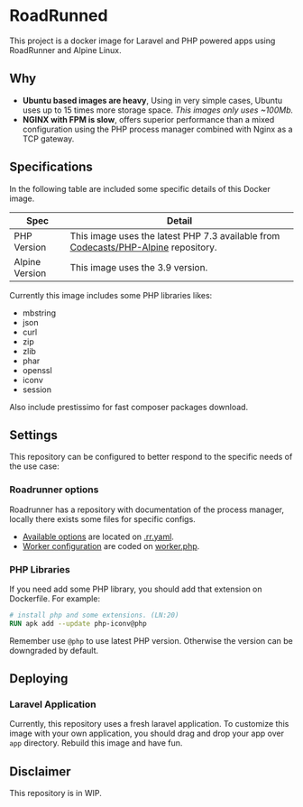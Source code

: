 # RoadRunned

This project is a docker image for Laravel and PHP powered apps using RoadRunner and Alpine Linux.

## Why

- **Ubuntu based images are heavy**, Using in very simple cases, Ubuntu uses up to 15 times more storage space. _This images only uses ~100Mb._
- **NGINX with FPM is slow**, offers superior performance than a mixed configuration using the PHP process manager combined with Nginx as a TCP gateway.

## Specifications

In the following table are included some specific details of this Docker image.

|Spec|Detail|
|---|---|
|PHP Version|This image uses the latest PHP 7.3 available from [Codecasts/PHP-Alpine](https://github.com/codecasts/php-alpine) repository.|
|Alpine Version|This image uses the 3.9 version.|

Currently this image includes some PHP libraries likes:

- mbstring
- json
- curl
- zip
- zlib
- phar
- openssl
- iconv
- session

Also include prestissimo for fast composer packages download.

## Settings

This repository can be configured to better respond to the specific needs of the use case:

### Roadrunner options

Roadrunner has a repository with documentation of the process manager, locally there exists some files for specific configs. 

- [Available options](https://github.com/spiral/roadrunner/blob/master/.rr.yaml) are located on [.rr.yaml](.rr.yaml).
- [Worker configuration](https://roadrunner.dev/docs/php-worker) are coded on [worker.php](worker.php).

### PHP Libraries

If you need add some PHP library, you should add that extension on Dockerfile. For example:

```dockerfile
# install php and some extensions. (LN:20)
RUN apk add --update php-iconv@php
```

Remember use `@php` to use latest PHP version. Otherwise the version can be downgraded by default.

## Deploying

### Laravel Application

Currently, this repository uses a fresh laravel application. To customize this image with your own application, you should drag and drop your app over `app` directory. Rebuild this image and have fun.

## Disclaimer

This repository is in WIP. 
